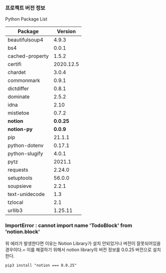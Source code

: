 ### 프로젝트 버전 정보
Python Package List

|Package|Version|
|---|---|
|beautifulsoup4|4.9.3|
|bs4|0.0.1|
|cached-property|1.5.2|
|certifi|2020.12.5|
|chardet|3.0.4|
|commonmark|0.9.1|
|dictdiffer|0.8.1|
|dominate|2.5.2|
|idna|2.10|
|mistletoe|0.7.2|
|<b>notion</b>|<b>0.0.25</b>|
|<b>notion-py</b>|<b>0.0.9</b>|
|pip|21.1.1|
|python-dotenv|0.17.1|
|python-slugify|4.0.1|
|pytz|2021.1|
|requests|2.24.0|
|setuptools|56.0.0|
|soupsieve|2.2.1|
|text-unidecode|1.3|
|tzlocal|2.1|
|urllib3|1.25.11|



### ImportError : cannot import name 'TodoBlock' from 'notion.block' 
위 에러가 발생한다면 이유는 Notion Library가 설치 안되었거나 버전이 잘못되어있을 경우이다.=
이를 해결하기 위해서 notion library의 버전 정보를 0.0.25 버전으로 설치한다.
``` shell
pip3 install "notion === 0.0.25"
```